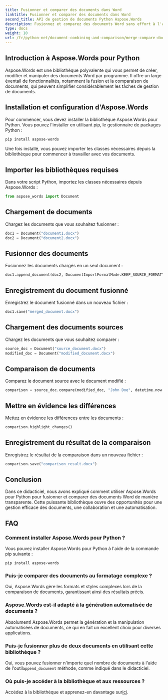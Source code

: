 ```yaml
---
title: Fusionner et comparer des documents dans Word
linktitle: Fusionner et comparer des documents dans Word
second_title: API de gestion de documents Python Aspose.Words
description: Fusionnez et comparez des documents Word sans effort à l'aide d'Aspose.Words pour Python. Apprenez à manipuler des documents, à mettre en évidence les différences et à automatiser les tâches.
type: docs
weight: 10
url: /fr/python-net/document-combining-and-comparison/merge-compare-documents/
---
```


## Introduction à Aspose.Words pour Python

Aspose.Words est une bibliothèque polyvalente qui vous permet de créer, modifier et manipuler des documents Word par programme. Il offre un large éventail de fonctionnalités, notamment la fusion et la comparaison de documents, qui peuvent simplifier considérablement les tâches de gestion de documents.

## Installation et configuration d'Aspose.Words

Pour commencer, vous devez installer la bibliothèque Aspose.Words pour Python. Vous pouvez l'installer en utilisant pip, le gestionnaire de packages Python :

```python
pip install aspose-words
```

Une fois installé, vous pouvez importer les classes nécessaires depuis la bibliothèque pour commencer à travailler avec vos documents.

## Importer les bibliothèques requises

Dans votre script Python, importez les classes nécessaires depuis Aspose.Words :

```python
from aspose_words import Document
```

## Chargement de documents

Chargez les documents que vous souhaitez fusionner :

```python
doc1 = Document("document1.docx")
doc2 = Document("document2.docx")
```

## Fusionner des documents

Fusionnez les documents chargés en un seul document :

```python
doc1.append_document(doc2, DocumentImportFormatMode.KEEP_SOURCE_FORMATTING)
```

## Enregistrement du document fusionné

Enregistrez le document fusionné dans un nouveau fichier :

```python
doc1.save("merged_document.docx")
```

## Chargement des documents sources

Chargez les documents que vous souhaitez comparer :

```python
source_doc = Document("source_document.docx")
modified_doc = Document("modified_document.docx")
```

## Comparaison de documents

Comparez le document source avec le document modifié :

```python
comparison = source_doc.compare(modified_doc, "John Doe", datetime.now())
```

## Mettre en évidence les différences

Mettez en évidence les différences entre les documents :

```python
comparison.highlight_changes()
```

## Enregistrement du résultat de la comparaison

Enregistrez le résultat de la comparaison dans un nouveau fichier :

```python
comparison.save("comparison_result.docx")
```

## Conclusion

Dans ce didacticiel, nous avons expliqué comment utiliser Aspose.Words pour Python pour fusionner et comparer des documents Word de manière transparente. Cette puissante bibliothèque ouvre des opportunités pour une gestion efficace des documents, une collaboration et une automatisation.

## FAQ

### Comment installer Aspose.Words pour Python ?

Vous pouvez installer Aspose.Words pour Python à l'aide de la commande pip suivante :
```
pip install aspose-words
```

### Puis-je comparer des documents au formatage complexe ?

Oui, Aspose.Words gère les formats et styles complexes lors de la comparaison de documents, garantissant ainsi des résultats précis.

### Aspose.Words est-il adapté à la génération automatisée de documents ?

Absolument! Aspose.Words permet la génération et la manipulation automatisées de documents, ce qui en fait un excellent choix pour diverses applications.

### Puis-je fusionner plus de deux documents en utilisant cette bibliothèque ?

 Oui, vous pouvez fusionner n'importe quel nombre de documents à l'aide de l'outil`append_document` méthode, comme indiqué dans le didacticiel.

### Où puis-je accéder à la bibliothèque et aux ressources ?

 Accédez à la bibliothèque et apprenez-en davantage sur[ici](https://releases.aspose.com/words/python/).